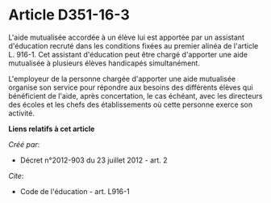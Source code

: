 # Article D351-16-3

L'aide mutualisée accordée à un élève lui est apportée par un assistant d'éducation recruté dans les conditions fixées au
premier alinéa de l'article L. 916-1. Cet assistant d'éducation peut être chargé d'apporter une aide mutualisée à plusieurs
élèves handicapés simultanément. 

L'employeur de la personne chargée d'apporter une aide mutualisée organise son service pour répondre aux besoins des
différents élèves qui bénéficient de l'aide, après concertation, le cas échéant, avec les directeurs des écoles et les chefs
des établissements où cette personne exerce son activité.

**Liens relatifs à cet article**

_Créé par_:

  - Décret n°2012-903 du 23 juillet 2012 - art. 2

_Cite_:

  - Code de l'éducation - art. L916-1
